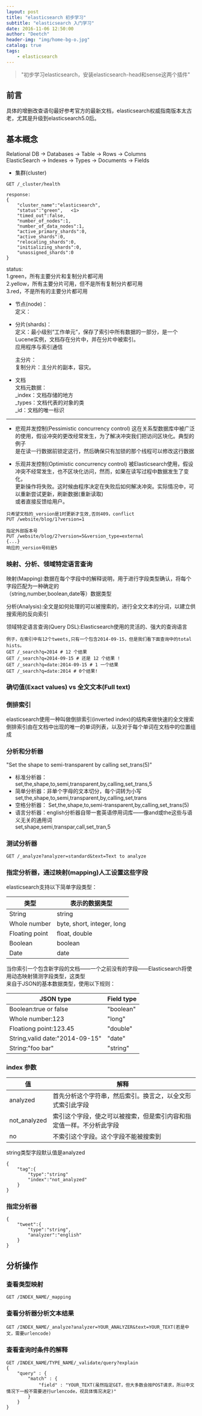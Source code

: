 ```yaml
---
layout: post
title: "elasticsearch 初步学习"
subtitle: "elasticsearch 入门学习"
date: 2016-11-06 12:50:00
author: "Deetch"
header-img: "img/home-bg-o.jpg"
catalog: true
tags:
    - elasticsearch
---
```


> "初步学习elasticsearch，安装elasticsearch-head和sense这两个插件"

## 前言
具体的增删改查语句最好参考官方的最新文档，elasticsearch权威指南版本太古老，尤其是升级到elasticsearch5.0后。


## 基本概念
Relational DB -> Databases -> Table -> Rows      -> Columns  
ElasticSearch -> Indexes   -> Types -> Documents -> Fields  

* 集群(cluster)  

~~~
GET /_cluster/health

response:
{
    "cluster_name":"elasticsearch",
    "status":"green",	<1>
    "timed_out":false,
    "number_of_nodes":1,
    "number_of_data_nodes":1,
    "active_primary_shards":0,
    "active_shards":0,
    "relocating_shards":0,
    "initializing_shards":0,
    "unassigned_shards":0
}
~~~
  status:  
  1.green，所有主要分片和复制分片都可用  
  2.yellow，所有主要分片可用，但不是所有复制分片都可用  
  3.red，不是所有的主要分片都可用  



* 节点(node)：  
  定义：  
  
* 分片(shards)：  
  定义：最小级别“工作单元”，保存了索引中所有数据的一部分，是一个Lucene实例，文档存在分片中，并在分片中被索引。  
  应用程序与索引通信  
  
  主分片：  
  复制分片：主分片的副本，容灾。  

* 文档  
  文档元数据：  
  _index：文档存储的地方  
  _types：文档代表的对象的类  
  _id：文档的唯一标识



-------------------------------------------------------------------------

* 悲观并发控制(Pessimistic concurrency control)
  这在关系型数据库中被广泛的使用，假设冲突的更改经常发生，为了解决冲突我们把访问区块化。典型的例子  
  是在读一行数据前锁定这行，然后确保只有加锁的那个线程可以修改这行数据
  
* 乐观并发控制(Optimistic concurrency control)
  被Elasticsearch使用，假设冲突不经常发生，也不区块化访问，然而，如果在读写过程中数据发生了变化，  
  更新操作将失败。这时候由程序决定在失败后如何解决冲突。实际情况中，可以重新尝试更新，刷新数据(重新读取)  
  或者直接反馈给用户。
  
~~~
只希望文档的_version是1时更新才生效,否则409，conflict
PUT /website/blog/1?version=1
~~~

~~~
指定外部版本号
PUT /website/blog/2?version=5&version_type=external
{...}
响应的_version号码是5
~~~

### 映射、分析、领域特定语言查询
映射(Mapping):数据在每个字段中的解释说明，用于进行字段类型确认，将每个字段匹配为一种确定的  
（string,number,boolean,date等）数据类型  
  
分析(Analysis):全文是如何处理的可以被搜索的，进行全文文本的分词，以建立供搜索用的反向索引  
  
领域特定语言查询(Query DSL):Elasticsearch使用的灵活的、强大的查询语言  
  
~~~
例子，在索引中有12个tweets,只有一个包含2014-09-15，但是我们看下面查询中的total hists。
GET /_search?q=2014 # 12 个结果
GET /_search?q=2014-09-15 # 还是 12 个结果 !
GET /_search?q=date:2014-09-15 # 1 一个结果
GET /_search?q=date:2014 # 0个结果!
~~~

### 确切值(Exact values) vs 全文文本(Full text)


### 倒排索引
elasticsearch使用一种叫做倒排索引(inverted index)的结构来做快速的全文搜索  
倒排索引由在文档中出现的唯一的单词列表，以及对于每个单词在文档中的位置组成

### 分析和分析器
"Set the shape to semi-transparent by calling set_trans(5)"  
* 标准分析器：  
  set,the,shape,to,semi,transparent,by,calling,set_trans,5  
* 简单分析器：非单个字母的文本切分，每个词转为小写  
  set,the,shape,to,semi,transparent,by,calling,set,trans  
* 空格分析器：
  Set,the,shape,to,semi-transparent,by,calling,set_trans(5)
* 语言分析器：english分析器自带一套英语停用词库——像and或the这些与语义无关的通用词  
  set,shape,semi,transpar,call,set_tran,5

### 测试分析器
~~~
GET	/_analyze?analyzer=standard&text=Text to analyze
~~~

### 指定分析器，通过映射(mapping)人工设置这些字段
elasticsearch支持以下简单字段类型：  
  
|类型|表示的数据类型|
|---|------------|
|String|string|
|Whole number|byte, short, integer, long|
|Floating point|float, double|
|Boolean|boolean|
|Date|date|

当你索引一个包含新字段的文档——一个之前没有的字段——Elasticsearch将使用动态映射猜测字段类型，这类型  
来自于JSON的基本数据类型，使用以下规则：  
  
|JSON type|Field type|
|---------|----------|
|Boolean:true or false|"boolean"|
|Whole number:123|"long"|
|Floationg point:123.45|"double"|
|String,valid date:"2014-09-15"|"date"|
|String:"foo bar"|"string"|

### index 参数
|值|解释|
|-|---|
|analyzed|首先分析这个字符串，然后索引。换言之，以全文形式索引此字段|
|not_analyzed|索引这个字段，使之可以被搜索，但是索引内容和指定值一样。不分析此字段|
|no|不索引这个字段。这个字段不能被搜索到|

string类型字段默认值是analyzed

~~~
{
    "tag":{
        "type":"string"
        "index":"not_analyzed"
    }
}
~~~

### 指定分析器

~~~
{
    "tweet":{
        "type":"string",
        "analyzer":"english"
    }
}
~~~


## 分析操作

### 查看类型映射
~~~
GET /INDEX_NAME/_mapping
~~~

### 查看分析器分析文本结果
~~~
GET /INDEX_NAME/_analyze?analyzer=YOUR_ANALYZER&text=YOUR_TEXT(若是中文，需要urlencode)
~~~

### 查看查询时条件的解释
~~~
GET /INDEX_NAME/TYPE_NAME/_validate/query?explain
{
    "query" : {
        "match" : {
            "field" : "YOUR_TEXT(虽然指定GET，但大多数会按POST请求，所以中文情况下一般不需要进行urlencode，视具体情况决定)"
        }
    }
}
~~~

